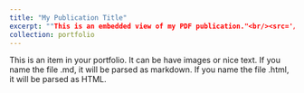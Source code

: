 ```yaml
---
title: "My Publication Title"
excerpt: ""This is an embedded view of my PDF publication."<br/><src='/files/MMDD_13_structured.pdf'>"
collection: portfolio
---
```


This is an item in your portfolio. It can be have images or nice text. If you name the file .md, it will be parsed as markdown. If you name the file .html, it will be parsed as HTML. 
